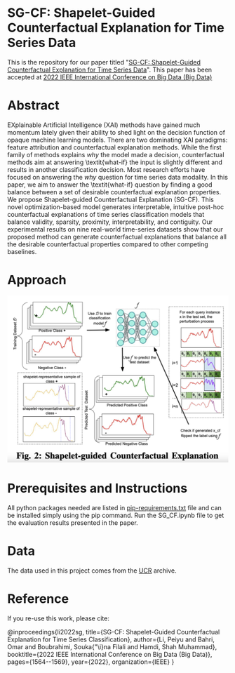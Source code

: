 # SG-CF: Shapelet-Guided Counterfactual Explanation for Time Series Data
This is the repository for our paper titled "[SG-CF: Shapelet-Guided Counterfactual Explanation for Time Series Data](https://ieeexplore.ieee.org/abstract/document/10020866/)". This paper has been accepted at [2022 IEEE International Conference on Big Data (Big Data)](https://bigdataieee.org/BigData2022/)

# Abstract
EXplainable Artificial Intelligence (XAI) methods have gained much momentum lately given their ability to shed light on the decision function of opaque machine learning models. There are two dominating XAI paradigms: feature attribution and counterfactual explanation methods. While the first family of methods explains $why$ the model made a decision, counterfactual methods aim at answering \textit{what-if} the input is slightly different and results in another classification decision. Most research efforts have focused on answering the $why$ question for time series data modality. In this paper, we aim to answer the \textit{what-if} question by finding a good balance between a set of desirable counterfactual explanation properties. We propose Shapelet-guided Counterfactual Explanation  (SG-CF). This novel optimization-based model generates interpretable, intuitive post-hoc counterfactual explanations of time series classification models that balance validity, sparsity, proximity, interpretability, and contiguity. Our experimental results on nine real-world time-series datasets show that our proposed method can generate counterfactual explanations that balance all the desirable counterfactual properties compared to other competing baselines.

# Approach
![main](main_figure.png)

# Prerequisites and Instructions
All python packages needed are listed in [pip-requirements.txt](pip-requirements.txt) file and can be installed simply using the pip command.
Run the SG_CF.ipynb file to get the evaluation results presented in the paper.

# Data
The data used in this project comes from the [UCR](https://www.cs.ucr.edu/~eamonn/time_series_data_2018/) archive.

# Reference
If you re-use this work, please cite:

@inproceedings{li2022sg,
  title={SG-CF: Shapelet-Guided Counterfactual Explanation for Time Series Classification},
  author={Li, Peiyu and Bahri, Omar and Boubrahimi, Souka{\"\i}na Filali and Hamdi, Shah Muhammad},
  booktitle={2022 IEEE International Conference on Big Data (Big Data)},
  pages={1564--1569},
  year={2022},
  organization={IEEE}
}
